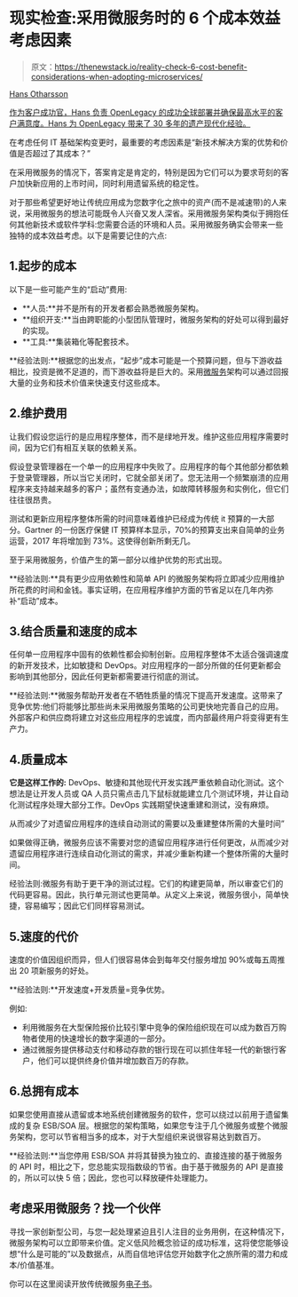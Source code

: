 # 现实检查:采用微服务时的 6 个成本效益考虑因素

> 原文：<https://thenewstack.io/reality-check-6-cost-benefit-considerations-when-adopting-microservices/>

[](http://www.openlegacy.com/)

[Hans Otharsson](http://www.openlegacy.com/)

[作为客户成功官，Hans 负责 OpenLegacy 的成功全球部署并确保最高水平的客户满意度。Hans 为 OpenLegacy 带来了 30 多年的遗产现代化经验。](http://www.openlegacy.com/)

[](http://www.openlegacy.com/)[](http://www.openlegacy.com/)

在考虑任何 IT 基础架构变更时，最重要的考虑因素是“新技术解决方案的优势和价值是否超过了其成本？”

在采用微服务的情况下，答案肯定是肯定的，特别是因为它们可以为要求苛刻的客户加快新应用的上市时间，同时利用遗留系统的稳定性。

对于那些希望更好地让传统应用成为您数字化之旅中的资产(而不是减速带)的人来说，采用微服务的想法可能既令人兴奋又发人深省。采用微服务架构类似于拥抱任何其他新技术或软件学科:您需要合适的环境和人员。采用微服务确实会带来一些独特的成本效益考虑。以下是需要记住的六点:

## 1.起步的成本

以下是一些可能产生的“启动”费用:

*   **人员:**并不是所有的开发者都会熟悉微服务架构。
*   **组织开支:**当由跨职能的小型团队管理时，微服务架构的好处可以得到最好的实现。
*   **工具:**集装箱化等配套技术。

**经验法则:**根据您的出发点，“起步”成本可能是一个预算问题，但与下游收益相比，投资是微不足道的，而下游收益将是巨大的。采用[微服务](/category/microservices/)架构可以通过回报大量的业务和技术价值来快速支付这些成本。

## 2.维护费用

让我们假设您运行的是应用程序整体，而不是绿地开发。维护这些应用程序需要时间，因为它们有相互关联的依赖关系。

假设登录管理器在一个单一的应用程序中失败了。应用程序的每个其他部分都依赖于登录管理器，所以当它关闭时，它就全部关闭了。您无法用一个频繁崩溃的应用程序来支持越来越多的客户；虽然有变通办法，如故障转移服务和实例化，但它们往往很昂贵。

测试和更新应用程序整体所需的时间意味着维护已经成为传统 it 预算的一大部分。Gartner 的一份医疗保健 IT 预算样本显示，70%的预算支出来自简单的业务运营，2017 年将增加到 73%。这使得创新所剩无几。

至于采用微服务，价值产生的第一部分以维护优势的形式出现。

**经验法则:**具有更少应用依赖性和简单 API 的微服务架构将立即减少应用维护所花费的时间和金钱。事实证明，在应用程序维护方面的节省足以在几年内弥补“启动”成本。

## 3.结合质量和速度的成本

任何单一应用程序中固有的依赖性都会抑制创新。应用程序整体不太适合强调速度的新开发技术，比如敏捷和 DevOps。对应用程序的一部分所做的任何更新都会影响到其他部分，因此任何更新都需要进行彻底的测试。

**经验法则:**微服务帮助开发者在不牺牲质量的情况下提高开发速度。这带来了竞争优势:他们将能够比那些尚未采用微服务策略的公司更快地完善自己的应用。外部客户和供应商将建立对这些应用程序的忠诚度，而内部最终用户将变得更有生产力。

## 4.质量成本

**它是这样工作的:** DevOps、敏捷和其他现代开发实践严重依赖自动化测试。这个想法是让开发人员或 QA 人员只需点击几下鼠标就能建立几个测试环境，并让自动化测试程序处理大部分工作。DevOps 实践期望快速重建和测试，没有麻烦。

从而减少了对遗留应用程序的连续自动测试的需要以及重建整体所需的大量时间”

如果做得正确，微服务应该不需要对您的遗留应用程序进行任何更改，从而减少对遗留应用程序进行连续自动化测试的需求，并减少重新构建一个整体所需的大量时间。

经验法则:微服务有助于更干净的测试过程。它们的构建更简单，所以审查它们的代码更容易。因此，执行单元测试也更简单。从定义上来说，微服务很小，简单快捷，容易编写；因此它们同样容易测试。

## 5.速度的代价

速度的价值因组织而异，但人们很容易体会到每年交付服务增加 90%或每五周推出 20 项新服务的好处。

**经验法则:**开发速度+开发质量=竞争优势。

例如:

*   利用微服务在大型保险报价比较引擎中竞争的保险组织现在可以成为数百万购物者使用的快速增长的数字渠道的一部分。
*   通过微服务提供移动支付和移动存款的银行现在可以抓住年轻一代的新银行客户，他们可以提供终身价值并增加数百万的存款。

## 6.总拥有成本

如果您使用直接从遗留或本地系统创建微服务的软件，您可以绕过以前用于遗留集成的复杂 ESB/SOA 层。根据您的架构策略，如果您专注于几个微服务或整个微服务架构，您可以节省相当多的成本，对于大型组织来说很容易达到数百万。

**经验法则:**当您停用 ESB/SOA 并将其替换为独立的、直接连接的基于微服务的 API 时，相比之下，您总能实现指数级的节省。由于基于微服务的 API 是直接的，所以可以快 5 倍；因此，您也可以释放硬件处理能力。

## 考虑采用微服务？找一个伙伴

寻找一家创新型公司，与您一起处理紧迫且引人注目的业务用例，在这种情况下，微服务架构可以立即带来价值。定义低风险概念验证的成功标准，这将使您能够设想“什么是可能的”以及数据点，从而自信地评估您开始数字化之旅所需的潜力和成本/价值基准。

你可以在这里阅读开放传统微服务[电子书](https://go.openlegacy.com/ebooks/microservices_ebook?hsCtaTracking=84d453d8-81a5-4d07-a5ca-ae8770b76e4f%7Cadc530ef-a914-48ff-823a-44514274fb14)。

<svg xmlns:xlink="http://www.w3.org/1999/xlink" viewBox="0 0 68 31" version="1.1"><title>Group</title> <desc>Created with Sketch.</desc></svg>